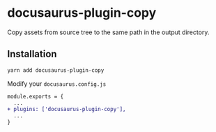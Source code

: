# docusaurus-plugin-copy

Copy assets from source tree to the same path in the output directory.

## Installation

```sh
yarn add docusaurus-plugin-copy
```

Modify your `docusaurus.config.js`

```diff
module.exports = {
  ...
+ plugins: ['docusaurus-plugin-copy'],
  ...
}
```
